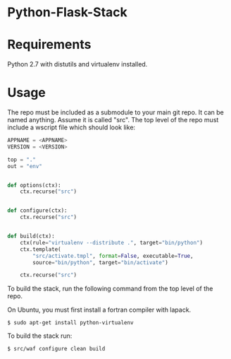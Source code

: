 Python-Flask-Stack
==================

Requirements
============

Python 2.7 with distutils and virtualenv installed.


Usage
=====

The repo must be included as a submodule to your main git repo.
It can be named anything. Assume it is called "src". The top level
of the repo must include a wscript file which should look like:


```python
APPNAME = <APPNAME>
VERSION = <VERSION>

top = "."
out = "env"


def options(ctx):
    ctx.recurse("src")


def configure(ctx):
    ctx.recurse("src")


def build(ctx):
    ctx(rule="virtualenv --distribute .", target="bin/python")
    ctx.template(
        "src/activate.tmpl", format=False, executable=True,
        source="bin/python", target="bin/activate")

    ctx.recurse("src")
```

To build the stack, run the following command from the top level of the repo.

On Ubuntu, you must first install a fortran compiler with lapack.

```
$ sudo apt-get install python-virtualenv
```

To build the stack run:

```
$ src/waf configure clean build
```
